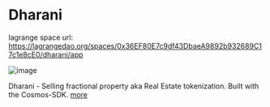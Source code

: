 # Dharani

lagrange space url: https://lagrangedao.org/spaces/0x36EF80E7c9df43DbaeA9892b932689C17c1e8cE0/dharani/app

![image](https://github.com/ElioLam/awesome-swanchain/assets/69795569/c8d29f9c-0a78-46d5-a815-a9d318714170)


Dharani - Selling fractional property aka Real Estate tokenization. Built with the Cosmos-SDK. [more](https://docs.dharani.multiverse.tk)

